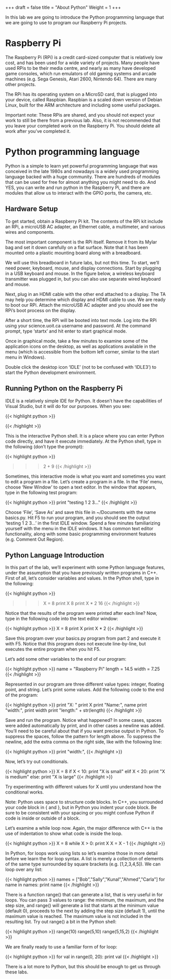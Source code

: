 +++
draft = false
title = "About Python"
Weight = 1
+++

In this lab we are going to introduce the Python programming language that we are going to use to program our Raspberry Pi projects.

# Raspberry Pi
The Raspberry Pi (RPi) is a credit card-sized computer that is relatively low cost, and has been used for a wide variety of projects.  Many people have used RPis to be their media centre, and nearly as many have developed game consoles, which run emulators of old gaming systems and arcade machines (e.g. Sega Genesis, Atari 2600, Nintendo 64).  There are many other projects. 

The RPi has its operating system on a MicroSD card, that is plugged into your device, called Raspbian.  Raspbian is a scaled down version of Debian Linux, built for the ARM architecture and including some useful packages.

Important note:  These RPis are shared, and you should not expect your work to still be there from a previous lab.  Also, it is not recommended that you leave your completed work on the Raspberry Pi.  You should delete all work after you’ve completed it.

# Python programming language
Python is a simple to learn yet powerful programming language that was conceived in the late 1980s and nowadays is a widely used programming language backed with a huge community. There are hundreds of modules that can be used for free for almost anything you might need to do. And YES, you can write and run python in the Raspberry Pi, and there are modules that allow us to interact with the GPIO ports, the camera, etc.

## Hardware Setup
To get started, obtain a Raspberry Pi kit.  The contents of the RPi kit include an RPi, a microUSB AC adapter, an Ethernet cable, a multimeter, and various wires and components.

The most important component is the RPi itself.  Remove it from its Mylar bag and set it down carefully on a flat surface.  Note that it has been mounted onto a plastic mounting board along with a breadboard.

We will use this breadboard in future labs, but not this time.  To start, we’ll need power, keyboard, mouse, and display connections.  Start by plugging in a USB keyboard and mouse.  In the figure below, a wireless keyboard transmitter was plugged in, but you can also use separate wired keyboard and mouse.

Next, plug in an HDMI cable with the other end attached to a display.  The TA may help you determine which display and HDMI cable to use.  We are ready to boot our RPi.  Attach the microUSB AC adapter and you should see the RPi’s boot process on the display.

After a short time, the RPi will be booted into text mode.  Log into the RPi using your science.uoit.ca username and password.  At the command prompt, type ‘startx’ and hit enter to start graphical mode.

Once in graphical mode, take a few minutes to examine some of the application icons on the desktop, as well as applications available in the menu (which is accessible from the bottom left corner, similar to the start menu in Windows).

Double click the desktop icon ‘IDLE’ (not to be confused with ‘IDLE3’) to start the Python development environment.

## Running Python on the Raspberry Pi
IDLE is a relatively simple IDE for Python.  It doesn’t have the capabilities of Visual Studio, but it will do for our purposes.  When you see:

{{< highlight python >}}
>>>	
{{< /highlight >}}

This is the interactive Python shell.  It is a place where you can enter Python code directly, and have it execute immediately.  At the Python shell, type in the following (don’t type the prompt):

{{< highlight python >}}
>>> 2 + 9
{{< /highlight >}}

Sometimes, this interactive mode is what you want and sometimes you want to edit a program in a file.  Let’s create a program in a file.  In the ‘File’ menu, choose ‘New Window’ to open a text editor.  In the window that appears, type in the following test program:

{{< highlight python >}}
print "testing 1 2 3..."
{{< /highlight >}}

Choose ‘File’, ‘Save As’ and save this file in ~/Documents with the name basics.py.  Hit F5 to run your program, and you should see the output ‘testing 1 2 3…’ in the first IDLE window.  Spend a few minutes familiarizing yourself with the menu in the IDLE windows.  It has common text editor functionality, along with some basic programming environment features (e.g. Comment Out Region).

## Python Language Introduction
In this part of the lab, we’ll experiment with some Python language features, under the assumption that you have previously written programs in C++.  First of all, let’s consider variables and values.  In the Python shell, type in the following:

{{< highlight python >}}
>>> X = 8
>>> print X
8
>>> print X * 2
16
{{< /highlight >}}

Notice that the results of the program were printed after each line?  Now, type in the following code into the text editor window:

{{< highlight python >}}
X = 8
print X
print X * 2
{{< /highlight >}}

Save this program over your basics.py program from part 2 and execute it with F5.  Notice that this program does not execute line-by-line, but executes the entire program when you hit F5.

Let’s add some other variables to the end of our program:

{{< highlight python >}}
name = "Raspberry Pi"
length = 14.5
width = 7.25
{{< /highlight >}}

Represented in our program are three different value types: integer, floating point, and string.  Let’s print some values.  Add the following code to the end of the program:

{{< highlight python >}}
print "X: "
print X
print "Name:", name
print "width:",
print width
print "length:" + str(length)
{{< /highlight >}}

Save and run the program.  Notice what happened?  In some cases, spaces were added automatically by print, and in other cases a newline was added.  You’ll need to be careful about that if you want precise output in Python.  To suppress the spaces, follow the pattern for length above.  To suppress the newline, add the extra comma on the right side, like with the following line:

{{< highlight python >}}
print "width:",
{{< /highlight >}}

Now, let’s try out conditionals.

{{< highlight python >}}
X = 8
if X < 10:
   print "X is small"
elif X < 20:
   print "X is medium"
else:
   print "X is large"
{{< /highlight >}}

Try experimenting with different values for X until you understand how the conditional works.

Note:  Python uses space to structure code blocks.  In C++, you surrounded your code block in { and }, but in Python you indent your code block.  Be sure to be consistent with your spacing or you might confuse Python if code is inside or outside of a block.

Let’s examine a while loop now.  Again, the major difference with C++ is the use of indentation to show what code is inside the loop.

{{< highlight python >}}
X = 8
while X > 0:
   print X
   X = X - 1
{{< /highlight >}}

In Python, for loops work using lists so let’s examine those in more detail before we learn the for loop syntax.  A list is merely a collection of elements of the same type surrounded by square brackets (e.g. [1,2,3,4,5]).  We can loop over any list:

{{< highlight python >}}
names = ["Bob","Sally","Kunal","Ahmed","Carla"]
for name in names:
   print name
{{< /highlight >}}

There is a function range() that can generate a list, that is very useful in for loops.  You can pass 3 values to range:  the minimum, the maximum, and the step size, and range() will generate a list that starts at the minimum value (default 0), proceeds to the next by adding the step size (default 1), until the maximum value is reached.  The maximum value is not included in the resulting list.  Try out range() a bit in the Python shell:
	
{{< highlight python >}}
range(10)
range(5,10)
range(5,15,2)
{{< /highlight >}}

We are finally ready to use a familiar form of for loop:

{{< highlight python >}}
for val in range(0, 20):
   print val
{{< /highlight >}}

There is a lot more to Python, but this should be enough to get us through these labs.
